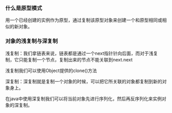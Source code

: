 ### 什么是原型模式
用一个已经创建的实例作为原型，通过复制该原型对象来创建一个和原型相同或相似的新对象。
### 对象的浅复制与深复制
浅复制：我们拿链表来说，链表都是通过一个next指针针向后面，而对于浅复制，它只能复制一个节点，复制出来的节点不能关联到next.next

浅复制我们可以使用Object提供的clone()方法

深复制：深复制就是复制一个对象的时候，可以把它所关联的对象都复制到新的对象身上。

在java中使用深复制我们可以将当前对象先进行序列化，然后再反序列化来实例对象的深复制。
